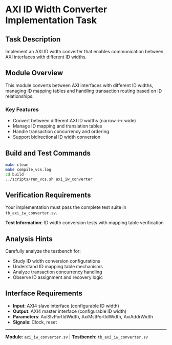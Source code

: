 # AXI ID Width Converter Implementation Task

## Task Description
Implement an AXI ID width converter that enables communication between AXI interfaces with different ID widths.

## Module Overview
This module converts between AXI interfaces with different ID widths, managing ID mapping tables and handling transaction routing based on ID relationships.

### Key Features
- Convert between different AXI ID widths (narrow ↔ wide)
- Manage ID mapping and translation tables
- Handle transaction concurrency and ordering
- Support bidirectional ID width conversion

## Build and Test Commands
```bash
make clean
make compile_vcs.log
cd build
../scripts/run_vcs.sh axi_iw_converter
```

## Verification Requirements
Your implementation must pass the complete test suite in `tb_axi_iw_converter.sv`.

**Test Information**: ID width conversion tests with mapping table verification

## Analysis Hints
Carefully analyze the testbench for:
- Study ID width conversion configurations
- Understand ID mapping table mechanisms
- Analyze transaction concurrency handling
- Observe ID assignment and recovery logic

## Interface Requirements
- **Input**: AXI4 slave interface (configurable ID width)
- **Output**: AXI4 master interface (configurable ID width)
- **Parameters**: AxiSlvPortIdWidth, AxiMstPortIdWidth, AxiAddrWidth
- **Signals**: Clock, reset

---
**Module**: `axi_iw_converter.sv` | **Testbench**: `tb_axi_iw_converter.sv`
